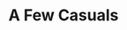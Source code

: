---
ee_id_thing: '120'
site: '1'
type: '2'
inv_num: 2011-114
add_credit:
url: 2011-114-a-few-casuals
title: A Few Casuals
year: '2011'
display_year: '2011'
medium: Purple Ugg® footware, 99.9% pure lead ingots
dims: 9 x 9 x 11 inches
pitch: "​Uggs with a lead ignot in them"
ps:
live_url:
youtube:
related_code:
imgs: a-few-casuals-2011-114-full-database-ih.jpg
subheading:
download:
commission:
related:
layout: things-i-made
---
